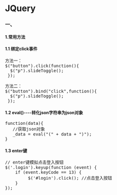 # JQuery
### 一、
#### 1.常用方法
#### 1.1 绑定click事件
<pre>
方法一：
$("button").click(function(){
  $("p").slideToggle();
 }); 

方法二：
$("button").bind("click",function(){
  $("p").slideToggle();
 }); 
</pre>

#### 1.2 eval()----转化json字符串为json对象
<pre>
function(data){
   //获取json对象
   _data = eval("(" + data + ")");
}
</pre>

#### 1.3 enter键
<pre>
// enter键模拟点击登入按钮
$('.login').keyup(function (event) {
    if (event.keyCode == 13) {
         $('#login').click(); //点击登入按钮
    }
});
</pre>
